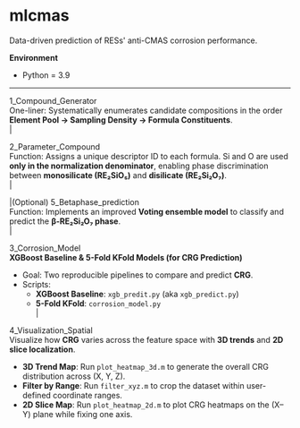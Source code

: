 # mlcmas
Data-driven prediction of RESs' anti-CMAS corrosion performance.

**Environment**
- Python = 3.9

---

1_Compound_Generator  
One-liner: Systematically enumerates candidate compositions in the order **Element Pool → Sampling Density → Formula Constituents**.  
|

2_Parameter_Compound  
Function: Assigns a unique descriptor ID to each formula. Si and O are used **only in the normalization denominator**, enabling phase discrimination between **monosilicate (RE₂SiO₅)** and **disilicate (RE₂Si₂O₇)**.  
|

|(Optional) 5_Betaphase_prediction  
Function: Implements an improved **Voting ensemble model** to classify and predict the **β-RE₂Si₂O₇ phase**.  
|

3_Corrosion_Model  
**XGBoost Baseline & 5-Fold KFold Models (for CRG Prediction)**  
- Goal: Two reproducible pipelines to compare and predict **CRG**.  
- Scripts:  
  - **XGBoost Baseline**: `xgb_predit.py` (aka `xgb_predict.py`)  
  - **5-Fold KFold**: `corrosion_model.py`  
|

4_Visualization_Spatial  
Visualize how **CRG** varies across the feature space with **3D trends** and **2D slice localization**.  
- **3D Trend Map**: Run `plot_heatmap_3d.m` to generate the overall CRG distribution across (X, Y, Z).  
- **Filter by Range**: Run `filter_xyz.m` to crop the dataset within user-defined coordinate ranges.  
- **2D Slice Map**: Run `plot_heatmap_2d.m` to plot CRG heatmaps on the (X–Y) plane while fixing one axis.  
